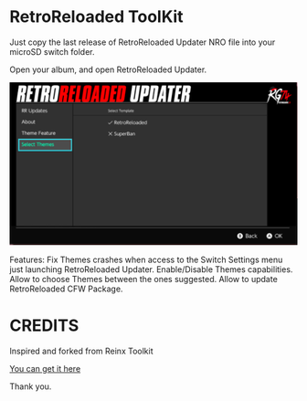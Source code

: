 # RetroReloaded ToolKit

Just copy the last release of RetroReloaded Updater NRO file into your microSD switch folder.

Open your album, and open RetroReloaded Updater.

![alt text](RR_Release1.2.PNG)

Features:
Fix Themes crashes when access to the Switch Settings menu just launching RetroReloaded Updater.
Enable/Disable Themes capabilities.
Allow to choose Themes between the ones suggested.
Allow to update RetroReloaded CFW Package.


# CREDITS

Inspired and forked from Reinx Toolkit

[You can get it here](https://github.com/Reisyukaku/ReiNXToolkit)

Thank you.
